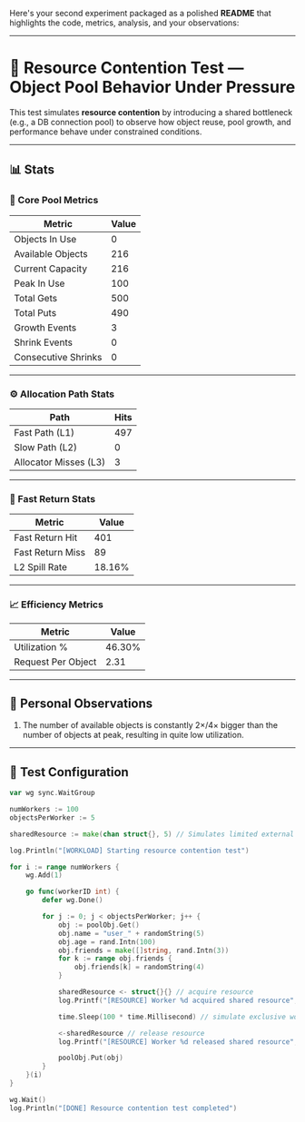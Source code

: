 Here's your second experiment packaged as a polished **README** that highlights the code, metrics, analysis, and your observations:

---

# 🔄 Resource Contention Test — Object Pool Behavior Under Pressure

This test simulates **resource contention** by introducing a shared bottleneck (e.g., a DB connection pool) to observe how object reuse, pool growth, and performance behave under constrained conditions.

---

## 📊 Stats

### 🧠 Core Pool Metrics

| **Metric**          | **Value** |
| ------------------- | --------- |
| Objects In Use      | 0         |
| Available Objects   | 216       |
| Current Capacity    | 216       |
| Peak In Use         | 100       |
| Total Gets          | 500       |
| Total Puts          | 490       |
| Growth Events       | 3         |
| Shrink Events       | 0         |
| Consecutive Shrinks | 0         |

---

### ⚙️ Allocation Path Stats

| **Path**              | **Hits** |
| --------------------- | -------- |
| Fast Path (L1)        | 497      |
| Slow Path (L2)        | 0        |
| Allocator Misses (L3) | 3        |

---

### 🔁 Fast Return Stats

| **Metric**       | **Value** |
| ---------------- | --------- |
| Fast Return Hit  | 401       |
| Fast Return Miss | 89        |
| L2 Spill Rate    | 18.16%    |

---

### 📈 Efficiency Metrics

| **Metric**         | **Value** |
| ------------------ | --------- |
| Utilization %      | 46.30%    |
| Request Per Object | 2.31      |

---

## 🧠 Personal Observations

1. The number of available objects is constantly 2×/4× bigger than the number of objects at peak, resulting in quite low utilization.

---

## 🧪 Test Configuration

```go
var wg sync.WaitGroup

numWorkers := 100
objectsPerWorker := 5

sharedResource := make(chan struct{}, 5) // Simulates limited external resource

log.Println("[WORKLOAD] Starting resource contention test")

for i := range numWorkers {
	wg.Add(1)

	go func(workerID int) {
		defer wg.Done()

		for j := 0; j < objectsPerWorker; j++ {
			obj := poolObj.Get()
			obj.name = "user_" + randomString(5)
			obj.age = rand.Intn(100)
			obj.friends = make([]string, rand.Intn(3))
			for k := range obj.friends {
				obj.friends[k] = randomString(4)
			}

			sharedResource <- struct{}{} // acquire resource
			log.Printf("[RESOURCE] Worker %d acquired shared resource", workerID)

			time.Sleep(100 * time.Millisecond) // simulate exclusive work

			<-sharedResource // release resource
			log.Printf("[RESOURCE] Worker %d released shared resource", workerID)

			poolObj.Put(obj)
		}
	}(i)
}

wg.Wait()
log.Println("[DONE] Resource contention test completed")
```
